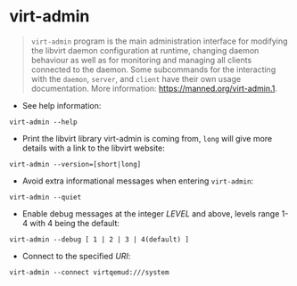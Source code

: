 # virt-admin

> `virt-admin` program is the main administration interface for modifying the libvirt daemon configuration at runtime, changing daemon behaviour as well as for monitoring and managing all clients connected to the daemon.
> Some subcommands for the interacting with the `daemon`, `server`, and `client` have their own usage documentation.
> More information: <https://manned.org/virt-admin.1>.

- See help information:

`virt-admin --help`

- Print the libvirt library virt-admin is coming from, `long` will give more details with a link to the libvirt website:

`virt-admin --version=[short|long]`

- Avoid extra informational messages when entering `virt-admin`:

`virt-admin --quiet`

- Enable debug messages at the integer _LEVEL_ and above, levels range 1-4 with 4 being the default:

`virt-admin --debug [ 1 | 2 | 3 | 4(default) ]`

- Connect to the specified _URI_:

`virt-admin --connect virtqemud:///system`
